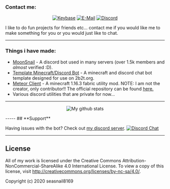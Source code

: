 ### Contact me:
<p align="center">
<a href="https://keybase.io/seasnail"><img alt="Keybase" src="https://img.shields.io/badge/Keybase-seasnail-blue?style=flat-square&logo=keybase"></a>
<a href="mailto:snailcorp@gmail.com"><img alt="E-Mail" src="https://img.shields.io/badge/Email-snailcorp@gmail.com-blue?style=flat-square&logo=gmail"></a>
<a href="https://discord.com/invite/Pta3APY"><img alt="Discord" src="https://img.shields.io/badge/Discord-Seasnail's shell-blue?style=flat-square&logo=discord"></a>
</p>
I like to do fun projects for friends etc… contact me if you would like me to make something for you or you would just like to chat.

-----

### Things i have made:

- [MoonSnail](https://github.com/seasnail8169/MoonSnail) - A discord bot used in many servers (over 1.5k members and *almost* verified :D).
- [Template Minecraft/Discord Bot](https://github.com/seasnail8169/Template-Minecraft-Discord-Bot) - A minecraft and discord chat bot template designed for use on 2b2t.org.
- [Meteor Client](https://github.com/seasnail8169/meatier-client) - A minecraft 1.16.3 fabric utility mod. NOTE: I am not the creator, only contributor!! The official repository can be found [here.](https://github.com/MineGame159/meteor-client)
- Various discord utilities that are private for now…

-----
<p align="center">
<img alt="My github stats" src="https://github-readme-stats.vercel.app/api?username=seasnail8169&show_icons=true&theme=radical">
</p>
-----
## **Support**

Having issues with the bot? Check out [my discord server](https://discord.gg/Pta3APY).
[![Discord Chat](https://img.shields.io/discord/750784696283299911.svg)](https://discord.gg/Pta3APY)

-----
## **License**

All of my work is licensed under the Creative Commons Attribution-NonCommercial-ShareAlike 4.0 International License.
To view a copy of this license, visit http://creativecommons.org/licenses/by-nc-sa/4.0/.

Copyright (c) 2020 seasnail8169
